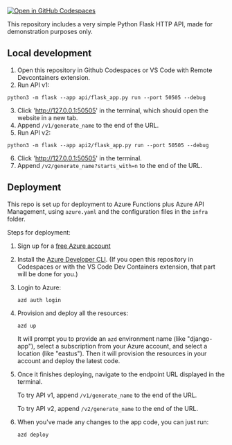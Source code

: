[![Open in GitHub Codespaces](https://github.com/codespaces/badge.svg)](https://github.com/codespaces/new?hide_repo_select=true&repo=pamelafox%2Fsimple-flask-api-azure-function)

This repository includes a very simple Python Flask HTTP API, made for demonstration purposes only.

## Local development

1. Open this repository in Github Codespaces or VS Code with Remote Devcontainers extension.
2. Run API v1:

```console
python3 -m flask --app api/flask_app.py run --port 50505 --debug
```

3. Click 'http://127.0.0.1:50505' in the terminal, which should open the website in a new tab.
4. Append `/v1/generate_name` to the end of the URL.
5. Run API v2:

```console
python3 -m flask --app api2/flask_app.py run --port 50505 --debug
```

6. Click 'http://127.0.0.1:50505' in the terminal.
7. Append `/v2/generate_name?starts_with=n` to the end of the URL.

## Deployment

This repo is set up for deployment to Azure Functions plus Azure API Management,
using `azure.yaml` and the configuration files in the `infra` folder.

Steps for deployment:

1. Sign up for a [free Azure account](https://azure.microsoft.com/free/)
2. Install the [Azure Developer CLI](https://learn.microsoft.com/azure/developer/azure-developer-cli/install-azd). (If you open this repository in Codespaces or with the VS Code Dev Containers extension, that part will be done for you.)
2. Login to Azure:

    ```shell
    azd auth login
    ```

3. Provision and deploy all the resources:

    ```shell
    azd up
    ```

    It will prompt you to provide an `azd` environment name (like "django-app"), select a subscription from your Azure account, and select a location (like "eastus"). Then it will provision the resources in your account and deploy the latest code.

4. Once it finishes deploying, navigate to the endpoint URL displayed in the terminal.

    To try API v1, append `/v1/generate_name` to the end of the URL.

    To try API v2, append `/v2/generate_name` to the end of the URL.

5. When you've made any changes to the app code, you can just run:

    ```shell
    azd deploy
    ```